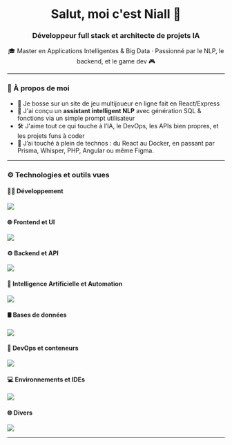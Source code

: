 <h1 align="center">Salut, moi c'est Niall 👋</h1>
<h3 align="center">Développeur full stack et architecte de projets IA</h3>

<p align="center">
  🎓 Master en Applications Intelligentes & Big Data · Passionné par le NLP, le backend, et le game dev 🎮
</p>

---

### 🧠 À propos de moi

- 🔭 Je bosse sur un site de jeu multijoueur en ligne fait en React/Express
- 🤖 J'ai conçu un **assistant intelligent NLP** avec génération SQL & fonctions via un simple prompt utilisateur
- 🛠️ J'aime tout ce qui touche à l’IA, le DevOps, les APIs bien propres, et les projets funs à coder
- 💬 J’ai touché à plein de technos : du React au Docker, en passant par Prisma, Whisper, PHP, Angular ou même Figma.

---

### ⚙️ Technologies et outils vues

#### 🧑‍💻 Développement
<p align="left">
  <img src="https://skillicons.dev/icons?i=ts,js,python,java,php,perl,cs,scala,bash" />
</p>

#### 🌐 Frontend et UI
<p align="left">
  <img src="https://skillicons.dev/icons?i=react,angular,vue,html,css,sass,materialui,figma" />
</p>

#### ⚙️ Backend et API
<p align="left">
  <img src="https://skillicons.dev/icons?i=nodejs,express,symfony,django,fastapi,flask,graphql,prisma,redis" />
</p>

#### 🧠 Intelligence Artificielle et Automation
<p align="left">
  <img src="https://skillicons.dev/icons?i=pytorch,selenium,tensorflow" />
</p>

#### 🛢️ Bases de données
<p align="left">
  <img src="https://skillicons.dev/icons?i=mysql,sqlite,mongodb,postgres" />
</p>

#### 🐳 DevOps et conteneurs
<p align="left">
  <img src="https://skillicons.dev/icons?i=docker,git,github,gitlab,nginx,postman,webpack,npm" />
</p>

#### 💻 Environnements et IDEs
<p align="left">
  <img src="https://skillicons.dev/icons?i=vscode,visualstudio,androidstudio,idea,debian,windows,linux,kali,powershell,eclipse" />
</p>

#### 🌐 Divers
<p align="left">
  <img src="https://skillicons.dev/icons?i=stackoverflow,discord,gmail,codepen,ps" />
</p>

---
